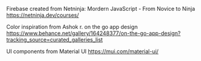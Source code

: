 Firebase created from Netninja: Mordern JavaScript - From Novice to Ninja
https://netninja.dev/courses/ 

Color inspiration from Ashok r. on the go app design
https://www.behance.net/gallery/164248377/on-the-go-app-design?tracking_source=curated_galleries_list

UI components from Material UI 
https://mui.com/material-ui/
